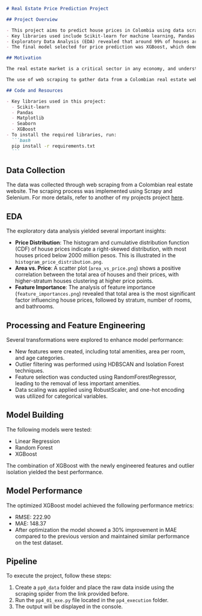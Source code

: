 ````markdown
# Real Estate Price Prediction Project

## Project Overview

- This project aims to predict house prices in Colombia using data scraped from a real estate website.
- Key libraries used include Scikit-learn for machine learning, Pandas for data manipulation, and Matplotlib/Seaborn for data visualization.
- Exploratory Data Analysis (EDA) revealed that around 99% of houses are priced below 6000 million pesos, with a significant concentration below 3000 million pesos.
- The final model selected for price prediction was XGBoost, which demonstrated a 27% reduction in Mean Absolute Error (MAE) compared to a baseline Linear Regression model.

## Motivation

The real estate market is a critical sector in any economy, and understanding price dynamics can significantly benefit buyers, sellers, and investors. This project leverages machine learning techniques to provide insights into housing prices based on various features, enabling stakeholders to make informed decisions. By utilizing advanced tools like XGBoost, we can enhance predictive accuracy, which is essential for navigating the complexities of the real estate market.

The use of web scraping to gather data from a Colombian real estate website not only showcases the power of data collection but also highlights the importance of data preprocessing and feature engineering in building robust predictive models. The insights derived from this project can help identify market trends, optimize pricing strategies, and ultimately contribute to a more efficient real estate market.

## Code and Resources

- Key libraries used in this project:
  - Scikit-learn
  - Pandas
  - Matplotlib
  - Seaborn
  - XGBoost
- To install the required libraries, run:
  ```bash
  pip install -r requirements.txt
  ```
````

## Data Collection

The data was collected through web scraping from a Colombian real estate website. The scraping process was implemented using Scrapy and Selenium. For more details, refer to another of my projects project [here](https://github.com/JohnQuintero08/house_scraping_web).

## EDA

The exploratory data analysis yielded several important insights:

- **Price Distribution**: The histogram and cumulative distribution function (CDF) of house prices indicate a right-skewed distribution, with most houses priced below 2000 million pesos. This is illustrated in the `histogram_price_distribution.png`.
- **Area vs. Price**: A scatter plot (`area_vs_price.png`) shows a positive correlation between the total area of houses and their prices, with higher-stratum houses clustering at higher price points.
- **Feature Importance**: The analysis of feature importance (`feature_importances.png`) revealed that total area is the most significant factor influencing house prices, followed by stratum, number of rooms, and bathrooms.

## Processing and Feature Engineering

Several transformations were explored to enhance model performance:

- New features were created, including total amenities, area per room, and age categories.
- Outlier filtering was performed using HDBSCAN and Isolation Forest techniques.
- Feature selection was conducted using RandomForestRegressor, leading to the removal of less important amenities.
- Data scaling was applied using RobustScaler, and one-hot encoding was utilized for categorical variables.

## Model Building

The following models were tested:

- Linear Regression
- Random Forest
- XGBoost

The combination of XGBoost with the newly engineered features and outlier isolation yielded the best performance.

## Model Performance

The optimized XGBoost model achieved the following performance metrics:

- RMSE: 222.90
- MAE: 148.37
- After optimization the model showed a 30% improvement in MAE compared to the previous version and maintained similar performance on the test dataset.

## Pipeline

To execute the project, follow these steps:

1. Create a `pp0_data` folder and place the raw data inside using the scraping spider from the link provided before.
2. Run the `pp4_01_exe.py` file located in the `pp4_execution` folder.
3. The output will be displayed in the console.

```

```
